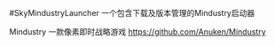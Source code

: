 #SkyMindustryLauncher
一个包含下载及版本管理的Mindustry启动器

Mindustry 一款像素即时战略游戏
https://github.com/Anuken/Mindustry
